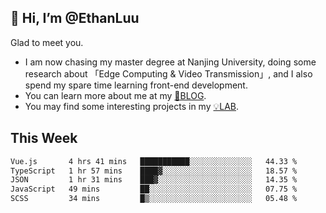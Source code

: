 ## 👋 Hi, I’m @EthanLuu

Glad to meet you.

- I am now chasing my master degree at Nanjing University, doing some research about 「Edge Computing & Video Transmission」, and I also spend my spare time learning front-end development.
- You can learn more about me at my [📝BLOG](https://blog.ethanloo.cn).
- You may find some interesting projects in my [💡LAB](https://lab.ethanloo.cn).

## This Week
<!--START_SECTION:waka-->

```txt
Vue.js       4 hrs 41 mins   ███████████░░░░░░░░░░░░░░   44.33 %
TypeScript   1 hr 57 mins    ████▓░░░░░░░░░░░░░░░░░░░░   18.57 %
JSON         1 hr 31 mins    ███▓░░░░░░░░░░░░░░░░░░░░░   14.35 %
JavaScript   49 mins         ██░░░░░░░░░░░░░░░░░░░░░░░   07.75 %
SCSS         34 mins         █▒░░░░░░░░░░░░░░░░░░░░░░░   05.48 %
```

<!--END_SECTION:waka-->
